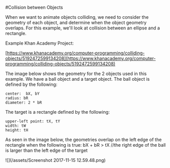 #Collision between Objects

When we want to animate objects colliding, we need to consider the geometry of each object, and determine when the object geometry overlaps.  For this example, we'll look at collision between an ellipse and a rectangle.

Example Khan Academy Project:

[https://www.khanacademy.org/computer-programming/colliding-objects/5192472599134208](https://www.khanacademy.org/computer-programming/colliding-objects/5192472599134208)

The image below shows the geometry for the 2 objects used in this example.  We have a ball object and a target object.  The ball object is defined by the following: 

    center:  bX, bY
    radius: bR  
    diameter: 2 * bR

The target is a rectangle defined by the following:

    upper-left point: tX, tY
    width: tW
    height: tH

As seen in the image below, the geometries overlap on the left edge of the rectangle when the following is true: 
    bX + bR > tX  //the right edge of the ball is larger than the left edge of the target
    
![](/assets/Screenshot 2017-11-15 12.59.48.png)

